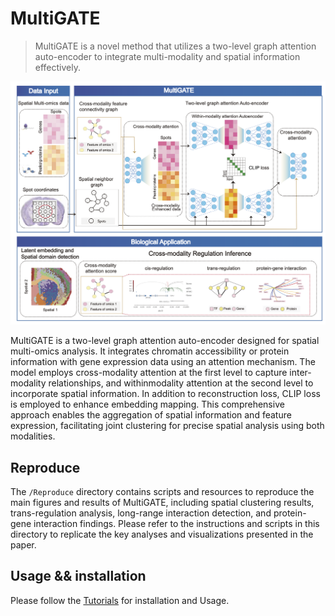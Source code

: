 # MultiGATE

> MultiGATE is a novel method that utilizes a two-level graph attention auto-encoder to integrate multi-modality and spatial information effectively.

![Overview](https://github.com/aqlkzf/typoraimg/raw/main//imgmac/MultiGATE_framework.png)

MultiGATE is a two-level graph attention auto-encoder designed for spatial multi-omics analysis. 
It integrates chromatin accessibility or protein information with gene expression data using an attention mechanism. 
The model employs cross-modality attention at the first level to capture inter-modality relationships, and withinmodality attention at the second level to incorporate spatial information. 
In addition to reconstruction loss, CLIP loss is employed to enhance embedding mapping. This comprehensive approach enables the aggregation of spatial information and feature expression, facilitating joint clustering for precise spatial analysis using both modalities.

## Reproduce

The `/Reproduce` directory contains scripts and resources to reproduce the main figures and results of MultiGATE, including spatial clustering results, trans-regulation analysis, long-range interaction detection, and protein-gene interaction findings. Please refer to the instructions and scripts in this directory to replicate the key analyses and visualizations presented in the paper.

## Usage && installation

Please follow the [Tutorials](https://multigate.readthedocs.io/en/latest) for installation and Usage.

